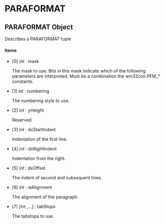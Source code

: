 # PARAFORMAT

## PARAFORMAT Object

Describes a PARAFORMAT tuple

#### Items


  - \[0\] *int* : mask

    The mask to use\.  Bits in this mask indicate which of the following parameters are interpreted\.  Must be a combination the win32con\.PFM\_\* constants\.

  - \[1\] *int* : numbering

    The numbering style to use\.

  - \[2\] *int* : yHeight

    Reserved

  - \[3\] *int* : dxStartIndent

    Indentation of the first line\.

  - \[4\] *int* : dxRightIndent

    Indentation from the right\.

  - \[5\] *int* : dxOffset

    The indent of second and subsequent lines\.

  - \[6\] *int* : wAlignment

    The alignment of the paragraph\.

  - \[7\] *\[int ,\.\.\.\]* : tabStops

    The tabstops to use\.